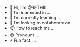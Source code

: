 - 👋 Hi, I’m @RETHIII
- 👀 I’m interested in ...
- 🌱 I’m currently learning ...
- 💞️ I’m looking to collaborate on ...
- 📫 How to reach me ...
- 😄 Pronouns: ...
- ⚡ Fun fact: ...

<!---
RETHIII/RETHIII is a ✨ special ✨ repository because its `README.md` (this file) appears on your GitHub profile.
You can click the Preview link to take a look at your changes.
--->
